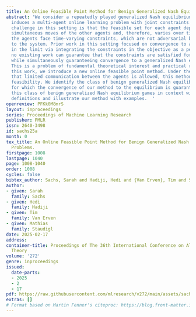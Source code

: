 ```yaml
---
title: An Online Feasible Point Method for Benign Generalized Nash Equilibrium Problems.
abstract: 'We consider a repeatedly played generalized Nash equilibrium game. This
  induces a multi-agent online learning problem with joint constraints. An important
  challenge in this setting is that the feasible set for each agent depends on the
  simultaneous moves of the other agents and, therefore, varies over time. As a consequence,
  the agents face time-varying constraints, which are not adversarial but rather endogenous
  to the system. Prior work in this setting focused on convergence to a feasible solution
  in the limit via integrating the constraints in the objective as a penalty function.  However,
  no existing work can guarantee that the constraints are satisfied for all iterations
  while simultaneously guaranteeing convergence to a generalized Nash equilibrium.
  This is a problem of fundamental theoretical interest and practical relevance. In
  this work, we introduce a new online feasible point method. Under the assumption
  that limited communication between the agents is allowed, this method guarantees
  feasibility. We identify the class of benign generalized Nash equilibrium problems,
  for which the convergence of our method to the equilibrium is guaranteed. We set
  this class of benign generalized Nash equilibrium games in context with existing
  definitions and illustrate our method with examples.  '
openreview: PFKk0M8mrS
layout: inproceedings
series: Proceedings of Machine Learning Research
publisher: PMLR
issn: 2640-3498
id: sachs25a
month: 0
tex_title: An Online Feasible Point Method for Benign Generalized Nash Equilibrium
  Problems.
firstpage: 1008
lastpage: 1040
page: 1008-1040
order: 1008
cycles: false
bibtex_author: Sachs, Sarah and Hadiji, Hedi and {Van Erven}, Tim and Staudigl, Mathias
author:
- given: Sarah
  family: Sachs
- given: Hedi
  family: Hadiji
- given: Tim
  family: Van Erven
- given: Mathias
  family: Staudigl
date: 2025-02-17
address:
container-title: Proceedings of The 36th International Conference on Algorithmic Learning
  Theory
volume: '272'
genre: inproceedings
issued:
  date-parts:
  - 2025
  - 2
  - 17
pdf: https://raw.githubusercontent.com/mlresearch/v272/main/assets/sachs25a/sachs25a.pdf
extras: []
# Format based on Martin Fenner's citeproc: https://blog.front-matter.io/posts/citeproc-yaml-for-bibliographies/
---
```


